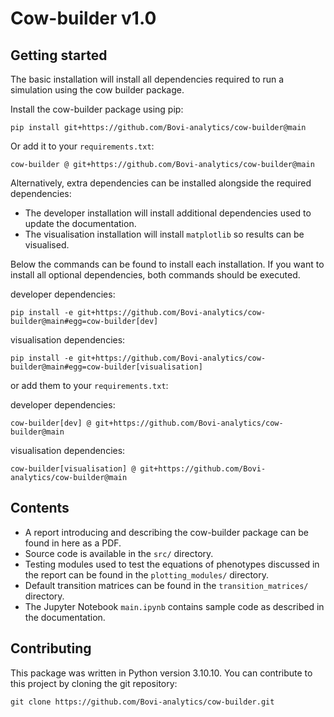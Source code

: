 # Cow-builder v1.0

## Getting started

The basic installation will install all dependencies required 
to run a simulation using the cow builder package.

Install the cow-builder package using pip:

    pip install git+https://github.com/Bovi-analytics/cow-builder@main

Or add it to your ``requirements.txt``:

    cow-builder @ git+https://github.com/Bovi-analytics/cow-builder@main

Alternatively, extra dependencies can be installed alongside the required dependencies:

* The developer installation will install additional dependencies used to update the documentation.
* The visualisation installation will install ``matplotlib`` so results can be visualised.

Below the commands can be found to install each installation. If you want to install all optional dependencies, 
both commands should be executed.

developer dependencies:

    pip install -e git+https://github.com/Bovi-analytics/cow-builder@main#egg=cow-builder[dev]

visualisation dependencies:

    pip install -e git+https://github.com/Bovi-analytics/cow-builder@main#egg=cow-builder[visualisation]

or add them to your ``requirements.txt``:

developer dependencies:

    cow-builder[dev] @ git+https://github.com/Bovi-analytics/cow-builder@main

visualisation dependencies:

    cow-builder[visualisation] @ git+https://github.com/Bovi-analytics/cow-builder@main

## Contents

* A report introducing and describing the cow-builder package can be found in here as a PDF.
* Source code is available in the ``src/`` directory.
* Testing modules used to test the equations of phenotypes discussed in the report can be found in the ``plotting_modules/`` directory.
* Default transition matrices can be found in the ``transition_matrices/`` directory.
* The Jupyter Notebook ``main.ipynb`` contains sample code as described in the documentation.

## Contributing

This package was written in Python version 3.10.10. You can contribute to this project by cloning the git repository:

    git clone https://github.com/Bovi-analytics/cow-builder.git